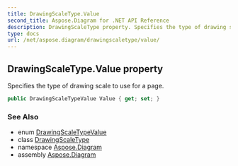 ```yaml
---
title: DrawingScaleType.Value
second_title: Aspose.Diagram for .NET API Reference
description: DrawingScaleType property. Specifies the type of drawing scale to use for a page
type: docs
url: /net/aspose.diagram/drawingscaletype/value/
---
```

## DrawingScaleType.Value property

Specifies the type of drawing scale to use for a page.

```csharp
public DrawingScaleTypeValue Value { get; set; }
```

### See Also

* enum [DrawingScaleTypeValue](../../drawingscaletypevalue/)
* class [DrawingScaleType](../)
* namespace [Aspose.Diagram](../../drawingscaletype/)
* assembly [Aspose.Diagram](../../../)


